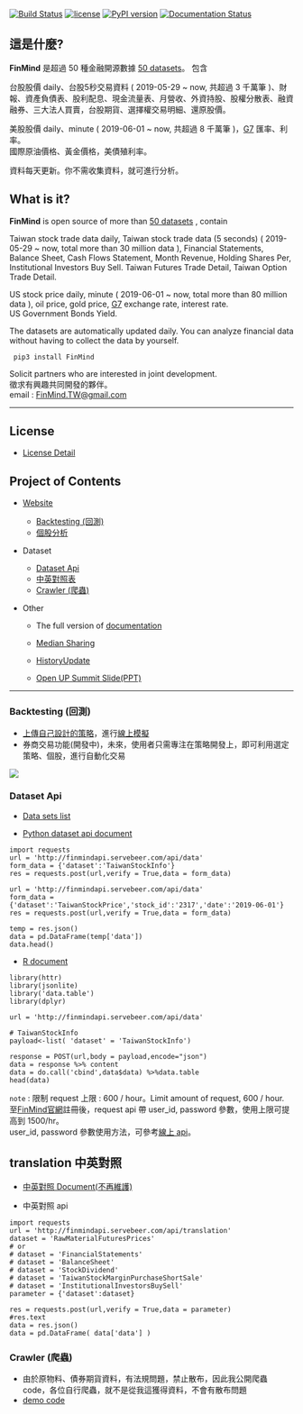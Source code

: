 [![Build Status](https://travis-ci.org/FinMind/FinMind.svg?branch=master)](https://travis-ci.org/FinMind/FinMind)
[![license](https://img.shields.io/github/license/mashape/apistatus.svg?maxAge=2592000)](https://github.com/linsamtw/FinMind/blob/master/LICENSE)
[![PyPI version](https://badge.fury.io/py/FinMind.svg)](https://badge.fury.io/py/FinMind)
[![Documentation Status](https://readthedocs.org/projects/finminddoc/badge/?version=latest)](https://finminddoc.readthedocs.io/en/latest/?badge=latest)
<!--[![Coverage Status](https://coveralls.io/repos/github/linsamtw/FinMind/badge.svg?branch=master)](https://coveralls.io/github/linsamtw/FinMind?branch=master)-->

## 這是什麼?
**FinMind** 是超過 50 種金融開源數據 [50 datasets](https://github.com/linsamtw/FinMind/blob/master/dataset.md)。
包含

台股股價 daily、台股5秒交易資料 ( 2019-05-29 ~ now, 共超過 3 千萬筆 )、財報、資產負債表、股利配息、現金流量表、月營收、外資持股、股權分散表、融資融券、三大法人買賣，台股期貨、選擇權交易明細、還原股價。

美股股價 daily、minute ( 2019-06-01 ~ now, 共超過 8 千萬筆 )，[G7](https://zh.wikipedia.org/zh-tw/%E5%85%AB%E5%A4%A7%E5%B7%A5%E6%A5%AD%E5%9C%8B%E7%B5%84%E7%B9%94) 匯率、利率。<br>
國際原油價格、黃金價格，美債殖利率。

資料每天更新。你不需收集資料，就可進行分析。

## What is it?
**FinMind** is open source of more than [50 datasets](https://github.com/linsamtw/FinMind/blob/master/dataset.md)  , contain

Taiwan stock trade data daily, Taiwan stock trade data (5 seconds) ( 2019-05-29 ~ now, total more than 30 million data ), Financial Statements, Balance Sheet, Cash Flows Statement, Month Revenue, Holding Shares Per, Institutional Investors Buy Sell. Taiwan Futures Trade Detail, Taiwan Option Trade Detail.

US stock price daily, minute ( 2019-06-01 ~ now, total more than 80 million data ), oil price, gold price, [G7](https://zh.wikipedia.org/zh-tw/%E5%85%AB%E5%A4%A7%E5%B7%A5%E6%A5%AD%E5%9C%8B%E7%B5%84%E7%B9%94) exchange rate, interest rate. <br>
US Government Bonds Yield.

The datasets are automatically updated daily.
You can analyze financial data without having to collect the data by yourself.<br>

     pip3 install FinMind

Solicit partners who are interested in joint development. <br>
徵求有興趣共同開發的夥伴。<br>
email : FinMind.TW@gmail.com

-------------------------------------------
## License

- [License Detail](https://github.com/linsamtw/FinMind/blob/master/LICENSE)

## Project of Contents

- [Website](https://finmindtrade.com/)
	- [Backtesting (回測)](https://github.com/FinMind/FinMind/tree/master#backtesting-(回測))
	- [個股分析](https://finmindtrade.com/analysis/taiwan_stock_analysis)

- Dataset
	- [Dataset Api](https://github.com/FinMind/FinMind/tree/master#Dataset-Api)
	- [中英對照表](translation-中英對照)
	- [Crawler (爬蟲)](https://github.com/FinMind/FinMind/tree/master#Crawler-(爬蟲))

- Other

	- The full version of [documentation](https://linsamtw.github.io/FinMindDoc/)

	- [Median Sharing](https://medium.com/@yanweiliu/finmind-%E4%BD%BF%E7%94%A8python%E6%9F%A5%E5%85%A8%E7%90%83%E8%82%A1%E5%83%B9-%E5%82%B5%E5%88%B8-%E5%8E%9F%E6%B2%B9%E5%83%B9%E6%A0%BC-f39d13ad6a68)

	- [HistoryUpdate](https://github.com/linsamtw/FinMind/blob/master/HistoryUpdate.md)

	- [Open UP Summit Slide(PPT)](https://www.slideshare.net/ssusera12be6/finmind-project-demo-199815617)

-------------------------------------------

### Backtesting (回測)

- [上傳自己設計的策略](https://finmindtrade.com/analysis/upload)，進行[線上模擬](https://finmindtrade.com/analysis/back_testing)
- 券商交易功能(開發中)，未來，使用者只需專注在策略開發上，即可利用選定策略、個股，進行自動化交易

![](https://raw.githubusercontent.com/FinMind/FinMind/master/BackTesting/online.png)

### Dataset Api

- [Data sets list](https://github.com/linsamtw/FinMind/blob/master/dataset.md)

- [Python dataset api document](https://github.com/linsamtw/FinMind/blob/master/example/Python%20document.md)

```
import requests
url = 'http://finmindapi.servebeer.com/api/data'
form_data = {'dataset':'TaiwanStockInfo'}
res = requests.post(url,verify = True,data = form_data)

url = 'http://finmindapi.servebeer.com/api/data'
form_data = {'dataset':'TaiwanStockPrice','stock_id':'2317','date':'2019-06-01'}
res = requests.post(url,verify = True,data = form_data)

temp = res.json()
data = pd.DataFrame(temp['data'])
data.head()
```

  * [R document](https://github.com/linsamtw/FinMind/blob/master/example/R%20document.md)

```
library(httr)
library(jsonlite)
library('data.table')
library(dplyr)

url = 'http://finmindapi.servebeer.com/api/data'

# TaiwanStockInfo
payload<-list( 'dataset' = 'TaiwanStockInfo')

response = POST(url,body = payload,encode="json")
data = response %>% content
data = do.call('cbind',data$data) %>%data.table
head(data)
```

  `note` : 限制 request 上限 : 600 / hour。Limit amount of request, 600 / hour.<br>
  至[FinMind官網](https://finmindtrade.com/)註冊後，request api 帶 user_id, password 參數，使用上限可提高到 1500/hr。<br>
  user_id, password 參數使用方法，可參考[線上 api](http://finmindapi.servebeer.com/docs#/default/data_api_data_post)。

## translation 中英對照

- [中英對照 Document(不再維護)](https://github.com/linsamtw/FinMind/blob/master/VariableDocument.md)

- 中英對照 api

```
import requests
url = 'http://finmindapi.servebeer.com/api/translation'
dataset = 'RawMaterialFuturesPrices'
# or
# dataset = 'FinancialStatements'
# dataset = 'BalanceSheet'
# dataset = 'StockDividend'
# dataset = 'TaiwanStockMarginPurchaseShortSale'
# dataset = 'InstitutionalInvestorsBuySell'
parameter = {'dataset':dataset}

res = requests.post(url,verify = True,data = parameter)
#res.text
data = res.json()
data = pd.DataFrame( data['data'] )
```

### Crawler (爬蟲)

- 由於原物料、債券期貨資料，有法規問題，禁止散布，因此我公開爬蟲 code，各位自行爬蟲，就不是從我這獲得資料，不會有散布問題
- [demo code](https://github.com/linsamtw/FinMind/blob/master/Crawler/demo.py)